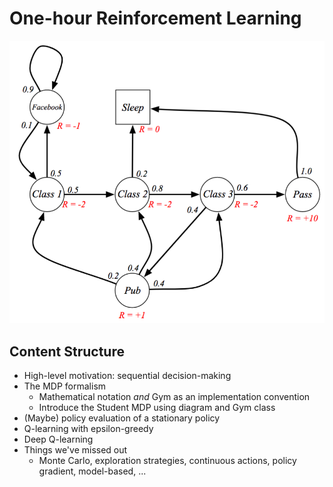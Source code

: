 # One-hour Reinforcement Learning

![The student MDP](images/student-mdp.png?raw=true "The student MDP")

## Content Structure

- High-level motivation: sequential decision-making
- The MDP formalism 
    - Mathematical notation *and* Gym as an implementation convention
    - Introduce the Student MDP using diagram and Gym class
- (Maybe) policy evaluation of a stationary policy
- Q-learning with epsilon-greedy
- Deep Q-learning
- Things we've missed out
    - Monte Carlo, exploration strategies, continuous actions, policy gradient, model-based, ...